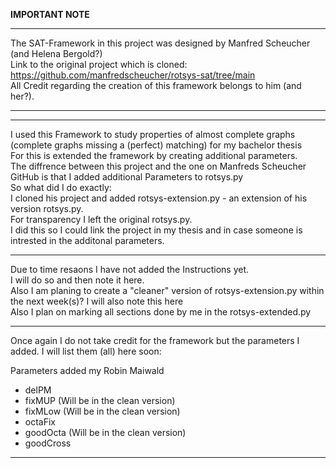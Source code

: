 __IMPORTANT NOTE__
________________________________________________________________________________________________________________________________________________________

The SAT-Framework in this project was designed by Manfred Scheucher (and Helena Bergold?)  
Link to the original project which is cloned: https://github.com/manfredscheucher/rotsys-sat/tree/main    
All Credit regarding the creation of this framework belongs to him (and her?).    
________________________________________________________________________________________________________________________________________________________
________________________________________________________________________________________________________________________________________________________

I used this Framework to study properties of almost complete graphs (complete graphs missing a (perfect) matching) for my bachelor thesis  
For this is extended the framework by creating additional parameters.  
The diffrence between this project and the  one on Manfreds Scheucher GitHub is that I added additional Parameters to rotsys.py  
So what did I do exactly:  
I cloned his project and added rotsys-extension.py - an extension of his version rotsys.py.  
For transparency I left the original rotsys.py.  
I did this so I could link the project in my thesis and in case someone is intrested in the additonal parameters.  

________________________________________________________________________________________________________________________________________________________

Due to time resaons I have not added the Instructions yet.  
I will do so and then note it here.  
Also I am planing to create a "cleaner" version of rotsys-extension.py within the next week(s)? I will also note this here  
Also I plan on marking all sections done by me in the rotsys-extended.py   
________________________________________________________________________________________________________________________________________________________

Once again I do not take credit for the framework but the parameters I added. I will list them (all) here soon:  

Parameters added my Robin Maiwald    
- delPM                                 
- fixMUP    (Will be in the clean version)    
- fixMLow   (Will be in the clean version)    
- octaFix  
- goodOcta  (Will be in the clean version)    
- goodCross  
________________________________________________________________________________________________________________________________________________________

